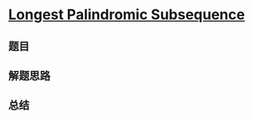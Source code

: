 # [Longest Palindromic Subsequence](https://leetcode.com/problems/longest-palindromic-subsequence/)
## 题目


## 解题思路


## 总结


